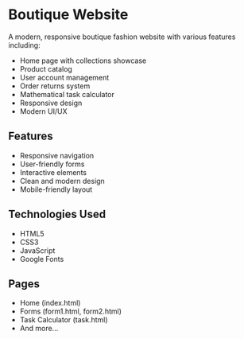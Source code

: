 # Boutique Website

A modern, responsive boutique fashion website with various features including:
- Home page with collections showcase
- Product catalog
- User account management
- Order returns system
- Mathematical task calculator
- Responsive design
- Modern UI/UX

## Features
- Responsive navigation
- User-friendly forms
- Interactive elements
- Clean and modern design
- Mobile-friendly layout

## Technologies Used
- HTML5
- CSS3
- JavaScript
- Google Fonts

## Pages
- Home (index.html)
- Forms (form1.html, form2.html)
- Task Calculator (task.html)
- And more...
